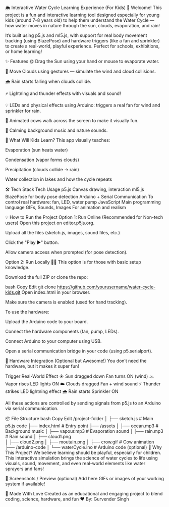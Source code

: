 🌦️ Interactive Water Cycle Learning Experience (For Kids)
👋 Welcome!
This project is a fun and interactive learning tool designed especially for young kids (around 7–8 years old) to help them understand the Water Cycle — how water moves in nature through the sun, clouds, evaporation, and rain!

It’s built using p5.js and ml5.js, with support for real body movement tracking (using BlazePose) and hardware triggers (like a fan and sprinkler) to create a real-world, playful experience.
Perfect for schools, exhibitions, or home learning!

✨ Features
🌞 Drag the Sun using your hand or mouse to evaporate water.

💨 Move Clouds using gestures — simulate the wind and cloud collisions.

🌧️ Rain starts falling when clouds collide.

⚡ Lightning and thunder effects with visuals and sound!

💡 LEDs and physical effects using Arduino: triggers a real fan for wind and sprinkler for rain.

🐄 Animated cows walk across the screen to make it visually fun.

🎵 Calming background music and nature sounds.

🧠 What Will Kids Learn?
This app visually teaches:

Evaporation (sun heats water)

Condensation (vapor forms clouds)

Precipitation (clouds collide → rain)

Water collection in lakes and how the cycle repeats

🛠️ Tech Stack
Tech	Usage
p5.js	Canvas drawing, interaction
ml5.js	BlazePose for body pose detection
Arduino + Serial Communication	To control real hardware: fan, LED, water pump
JavaScript	Main programming language
GIFs, Sounds, Images	For animation and realism

💡 How to Run the Project
Option 1: Run Online (Recommended for Non-tech users)
Open this project on editor.p5js.org.

Upload all the files (sketch.js, images, sound files, etc.)

Click the "Play ▶️" button.

Allow camera access when prompted (for pose detection).

Option 2: Run Locally
🧑‍💻 This option is for those with basic setup knowledge.

Download the full ZIP or clone the repo:

bash
Copy
Edit
git clone https://github.com/yourusername/water-cycle-kids.git
Open index.html in your browser.

Make sure the camera is enabled (used for hand tracking).

To use the hardware:

Upload the Arduino code to your board.

Connect the hardware components (fan, pump, LEDs).

Connect Arduino to your computer using USB.

Open a serial communication bridge in your code (using p5.serialport).

🔌 Hardware Integration (Optional but Awesome!)
You don’t need the hardware, but it makes it super fun!

Trigger	Real-World Effect
☀️ Sun dragged down	Fan turns ON (wind)
🌫️ Vapor rises	LED lights ON
☁️ Clouds dragged	Fan + wind sound
⚡ Thunder strikes	LED lightning effect
🌧️ Rain starts	Sprinkler ON

All these actions are controlled by sending signals from p5.js to an Arduino via serial communication.

📦 File Structure
bash
Copy
Edit
/project-folder
│
├── sketch.js               # Main p5.js code
├── index.html              # Entry point
├── /assets
│   ├── ocean.mp3           # Background music
│   ├── vapour.mp3          # Evaporation sound
│   ├── rain.mp3            # Rain sound
│   ├── cloud1.png          
│   ├── cloud2.png
│   ├── moutain.png
│   ├── crow.gif            # Cow animation
├── /arduino-code
│   └── waterCycle.ino      # Arduino code (optional)
🎯 Why This Project?
We believe learning should be playful, especially for children. This interactive simulation brings the science of water cycles to life using visuals, sound, movement, and even real-world elements like water sprayers and fans!

📸 Screenshots / Preview (optional)
Add here GIFs or images of your working system if available!

🙌 Made With Love
Created as an educational and engaging project to blend coding, science, hardware, and fun ❤️
By: Gurvender Singh

